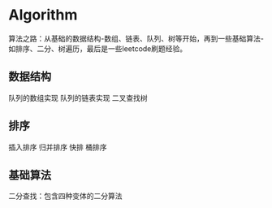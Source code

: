 # Algorithm
算法之路：从基础的数据结构-数组、链表、队列、树等开始，再到一些基础算法-如排序、二分、树遍历，最后是一些leetcode刷题经验。
## 数据结构
队列的数组实现
队列的链表实现
二叉查找树
## 排序
插入排序
归并排序
快排
桶排序
## 基础算法
二分查找：包含四种变体的二分算法
